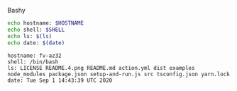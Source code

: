 
Bashy

``` bash
echo hostname: $HOSTNAME
echo shell: $SHELL
echo ls: $(ls)
echo date: $(date)
```

``` markdown-code-runner output
hostname: fv-az32
shell: /bin/bash
ls: LICENSE README.4.png README.md action.yml dist examples node_modules package.json setup-and-run.js src tsconfig.json yarn.lock
date: Tue Sep 1 14:43:39 UTC 2020
```
